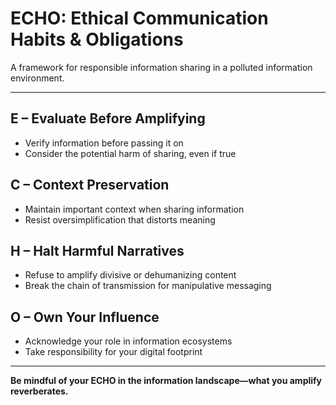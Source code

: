 # ECHO: Ethical Communication Habits & Obligations

A framework for responsible information sharing in a polluted information environment.

---

## **E – Evaluate Before Amplifying**
- Verify information before passing it on
- Consider the potential harm of sharing, even if true

## **C – Context Preservation**
- Maintain important context when sharing information
- Resist oversimplification that distorts meaning

## **H – Halt Harmful Narratives**
- Refuse to amplify divisive or dehumanizing content
- Break the chain of transmission for manipulative messaging

## **O – Own Your Influence**
- Acknowledge your role in information ecosystems
- Take responsibility for your digital footprint

---

**Be mindful of your ECHO in the information landscape—what you amplify reverberates.**